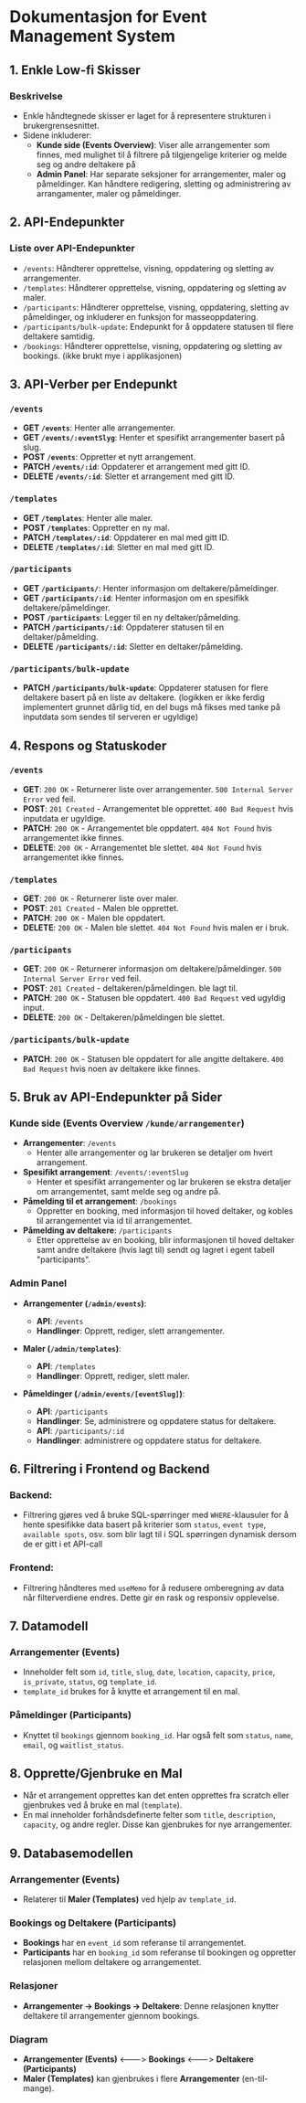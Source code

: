 # Dokumentasjon for Event Management System

## 1. Enkle Low-fi Skisser
### Beskrivelse
- Enkle håndtegnede skisser er laget for å representere strukturen i brukergrensesnittet.
- Sidene inkluderer:
  - **Kunde side (Events Overview)**: Viser alle arrangementer som finnes, med mulighet til å filtrere på tilgjengelige kriterier og melde seg og andre deltakere på
  - **Admin Panel**: Har separate seksjoner for arrangementer, maler og påmeldinger. Kan håndtere redigering, sletting og administrering av arrangamenter, maler og påmeldinger.

## 2. API-Endepunkter
### Liste over API-Endepunkter
- `/events`: Håndterer opprettelse, visning, oppdatering og sletting av arrangementer.
- `/templates`: Håndterer opprettelse, visning, oppdatering og sletting av maler.
- `/participants`: Håndterer opprettelse, visning, oppdatering, sletting av påmeldinger, og inkluderer en funksjon for masseoppdatering.
- `/participants/bulk-update`: Endepunkt for å oppdatere statusen til flere deltakere samtidig.
- `/bookings`: Håndterer opprettelse, visning, oppdatering og sletting av bookings.  (ikke brukt mye i applikasjonen)

## 3. API-Verber per Endepunkt
### `/events`
- **GET `/events`**: Henter alle arrangementer.
- **GET `/events/:eventSlyg`**: Henter et spesifikt arrangementer basert på slug.
- **POST `/events`**: Oppretter et nytt arrangement.
- **PATCH `/events/:id`**: Oppdaterer et arrangement med gitt ID.
- **DELETE `/events/:id`**: Sletter et arrangement med gitt ID.

### `/templates`
- **GET `/templates`**: Henter alle maler.
- **POST `/templates`**: Oppretter en ny mal.
- **PATCH `/templates/:id`**: Oppdaterer en mal med gitt ID.
- **DELETE `/templates/:id`**: Sletter en mal med gitt ID.

### `/participants`
- **GET `/participants/`**: Henter informasjon om deltakere/påmeldinger.
- **GET `/participants/:id`**: Henter informasjon om en spesifikk deltakere/påmeldinger.
- **POST `/participants`**: Legger til en ny deltaker/påmelding.
- **PATCH `/participants/:id`**: Oppdaterer statusen til en deltaker/påmelding.
- **DELETE `/participants/:id`**: Sletter en deltaker/påmelding.

### `/participants/bulk-update`
- **PATCH `/participants/bulk-update`**: Oppdaterer statusen for flere deltakere basert på en liste av deltakere. (logikken er ikke ferdig implementert grunnet dårlig tid, en del bugs må fikses med tanke på inputdata som sendes til serveren er ugyldige)

## 4. Respons og Statuskoder
### `/events`
- **GET**: `200 OK` - Returnerer liste over arrangementer. `500 Internal Server Error` ved feil.
- **POST**: `201 Created` - Arrangementet ble opprettet. `400 Bad Request` hvis inputdata er ugyldige.
- **PATCH**: `200 OK` - Arrangementet ble oppdatert. `404 Not Found` hvis arrangementet ikke finnes.
- **DELETE**: `200 OK` - Arrangementet ble slettet. `404 Not Found` hvis arrangementet ikke finnes.

### `/templates`
- **GET**: `200 OK` - Returnerer liste over maler.
- **POST**: `201 Created` - Malen ble opprettet.
- **PATCH**: `200 OK` - Malen ble oppdatert.
- **DELETE**: `200 OK` - Malen ble slettet. `404 Not Found` hvis malen er i bruk.

### `/participants`
- **GET**: `200 OK` - Returnerer informasjon om deltakere/påmeldinger. `500 Internal Server Error` ved feil.
- **POST**: `201 Created` - deltakeren/påmeldingen. ble lagt til.
- **PATCH**: `200 OK` - Statusen ble oppdatert. `400 Bad Request` ved ugyldig input.
- **DELETE**: `200 OK` - Deltakeren/påmeldingen ble slettet.

### `/participants/bulk-update`
- **PATCH**: `200 OK` - Statusen ble oppdatert for alle angitte deltakere. `400 Bad Request` hvis noen av deltakere ikke finnes.

## 5. Bruk av API-Endepunkter på Sider
### **Kunde side (Events Overview `/kunde/arrangementer`)**
- **Arrangementer**: `/events`
  - Henter alle arrangementer og lar brukeren se detaljer om hvert arrangement.
- **Spesifikt arrangement**: `/events/:eventSlug`
  - Henter et spesifikt arrangementer og lar brukeren se ekstra detaljer om arrangementet, samt melde seg og andre på.
- **Påmelding til et arrangement**: `/bookings`
  - Oppretter en booking, med informasjon til hoved deltaker, og kobles til arrangementet via id til arrangementet. 
- **Påmelding av deltakere**: `/participants`
  - Etter opprettelse av en booking, blir informasjonen til hoved deltaker samt andre deltakere (hvis lagt til) sendt og lagret i egent tabell "participants".
  
### **Admin Panel**
- **Arrangementer (`/admin/events`)**:
  - **API**: `/events`
  - **Handlinger**: Opprett, rediger, slett arrangementer.
  
- **Maler (`/admin/templates`)**:
  - **API**: `/templates`
  - **Handlinger**: Opprett, rediger, slett maler.
  
- **Påmeldinger (`/admin/events/[eventSlug]`)**:
  - **API**: `/participants`
  - **Handlinger**: Se, administrere og oppdatere status for deltakere.
  - **API**: `/participants/:id`
  - **Handlinger**: administrere og oppdatere status for deltakere.

## 6. Filtrering i Frontend og Backend
### Backend:
- Filtrering gjøres ved å bruke SQL-spørringer med `WHERE`-klausuler for å hente spesifikke data basert på kriterier som `status`, `event type`, `available spots`, osv. som blir lagt til i SQL spørringen dynamisk dersom de er gitt i et API-call

### Frontend:
- Filtrering håndteres med `useMemo` for å redusere omberegning av data når filterverdiene endres. Dette gir en rask og responsiv opplevelse.

## 7. Datamodell
### Arrangementer (Events)
- Inneholder felt som `id`, `title`, `slug`, `date`, `location`, `capacity`, `price`, `is_private`, `status`, og `template_id`.
- `template_id` brukes for å knytte et arrangement til en mal.

### Påmeldinger (Participants)
- Knyttet til `bookings` gjennom `booking_id`. Har også felt som `status`, `name`, `email`, og `waitlist_status`.

## 8. Opprette/Gjenbruke en Mal
- Når et arrangement opprettes kan det enten opprettes fra scratch eller gjenbrukes ved å bruke en mal (`template`).
- En mal inneholder forhåndsdefinerte felter som `title`, `description`, `capacity`, og andre regler. Disse kan gjenbrukes for nye arrangementer.

## 9. Databasemodellen
### Arrangementer (Events)
- Relaterer til **Maler (Templates)** ved hjelp av `template_id`.
  
### Bookings og Deltakere (Participants)
- **Bookings** har en `event_id` som referanse til arrangementet.
- **Participants** har en `booking_id` som referanse til bookingen og oppretter relasjonen mellom deltakere og arrangementet.
  
### Relasjoner
- **Arrangementer -> Bookings -> Deltakere**: Denne relasjonen knytter deltakere til arrangementer gjennom bookings.
  
### Diagram
- **Arrangementer (Events)** <---> **Bookings** <---> **Deltakere (Participants)**
- **Maler (Templates)** kan gjenbrukes i flere **Arrangementer** (en-til-mange).

